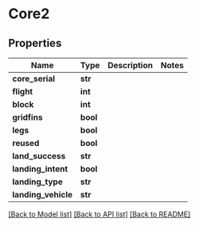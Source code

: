 # Core2

## Properties
Name | Type | Description | Notes
------------ | ------------- | ------------- | -------------
**core_serial** | **str** |  | 
**flight** | **int** |  | 
**block** | **int** |  | 
**gridfins** | **bool** |  | 
**legs** | **bool** |  | 
**reused** | **bool** |  | 
**land_success** | **str** |  | 
**landing_intent** | **bool** |  | 
**landing_type** | **str** |  | 
**landing_vehicle** | **str** |  | 

[[Back to Model list]](../README.md#documentation-for-models) [[Back to API list]](../README.md#documentation-for-api-endpoints) [[Back to README]](../README.md)


